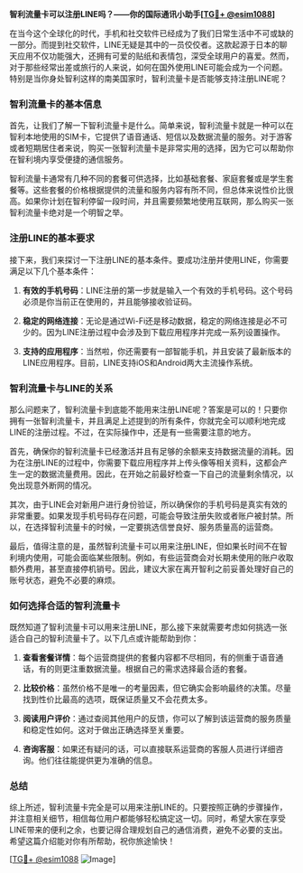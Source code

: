 **智利流量卡可以注册LINE吗？——你的国际通讯小助手[[TG💪+ @esim1088](https://t.me/s/esim1088)]**

在当今这个全球化的时代，手机和社交软件已经成为了我们日常生活中不可或缺的一部分。而提到社交软件，LINE无疑是其中的一员佼佼者。这款起源于日本的聊天应用不仅功能强大，还拥有可爱的贴纸和表情包，深受全球用户的喜爱。然而，对于那些经常出差或旅行的人来说，如何在国外使用LINE可能会成为一个问题。特别是当你身处智利这样的南美国家时，智利流量卡是否能够支持注册LINE呢？

### 智利流量卡的基本信息

首先，让我们了解一下智利流量卡是什么。简单来说，智利流量卡就是一种可以在智利本地使用的SIM卡，它提供了语音通话、短信以及数据流量的服务。对于游客或者短期居住者来说，购买一张智利流量卡是非常实用的选择，因为它可以帮助你在智利境内享受便捷的通信服务。

智利流量卡通常有几种不同的套餐可供选择，比如基础套餐、家庭套餐或是学生套餐等。这些套餐的价格根据提供的流量和服务内容有所不同，但总体来说性价比很高。如果你计划在智利停留一段时间，并且需要频繁地使用互联网，那么购买一张智利流量卡绝对是一个明智之举。

### 注册LINE的基本要求

接下来，我们来探讨一下注册LINE的基本条件。要成功注册并使用LINE，你需要满足以下几个基本条件：

1. **有效的手机号码**：LINE注册的第一步就是输入一个有效的手机号码。这个号码必须是你当前正在使用的，并且能够接收验证码。
   
2. **稳定的网络连接**：无论是通过Wi-Fi还是移动数据，稳定的网络连接是必不可少的。因为LINE注册过程中会涉及到下载应用程序并完成一系列设置操作。

3. **支持的应用程序**：当然啦，你还需要有一部智能手机，并且安装了最新版本的LINE应用程序。目前，LINE支持iOS和Android两大主流操作系统。

### 智利流量卡与LINE的关系

那么问题来了，智利流量卡到底能不能用来注册LINE呢？答案是可以的！只要你拥有一张智利流量卡，并且满足上述提到的所有条件，你就完全可以顺利地完成LINE的注册过程。不过，在实际操作中，还是有一些需要注意的地方。

首先，确保你的智利流量卡已经激活并且有足够的余额来支持数据流量的消耗。因为在注册LINE的过程中，你需要下载应用程序并上传头像等相关资料，这都会产生一定的数据流量费用。因此，在开始之前最好检查一下自己的流量剩余情况，以免出现意外断网的情况。

其次，由于LINE会对新用户进行身份验证，所以确保你的手机号码是真实有效的非常重要。如果发现手机号码存在问题，可能会导致注册失败或者账户被封禁。所以，在选择智利流量卡的时候，一定要挑选信誉良好、服务质量高的运营商。

最后，值得注意的是，虽然智利流量卡可以用来注册LINE，但如果长时间不在智利境内使用，可能会面临某些限制。例如，有些运营商会对长期未使用的账户收取额外费用，甚至直接停机销号。因此，建议大家在离开智利之前妥善处理好自己的账号状态，避免不必要的麻烦。

### 如何选择合适的智利流量卡

既然知道了智利流量卡可以用来注册LINE，那么接下来就需要考虑如何挑选一张适合自己的智利流量卡了。以下几点或许能帮助到你：

1. **查看套餐详情**：每个运营商提供的套餐内容都不尽相同，有的侧重于语音通话，有的则更注重数据流量。根据自己的需求选择最合适的套餐。

2. **比较价格**：虽然价格不是唯一的考量因素，但它确实会影响最终的决策。尽量找到性价比最高的选项，既保证质量又不会花费太多。

3. **阅读用户评价**：通过查阅其他用户的反馈，你可以了解到该运营商的服务质量和稳定性如何。这对于做出正确选择至关重要。

4. **咨询客服**：如果还有疑问的话，可以直接联系运营商的客服人员进行详细咨询。他们往往能提供更为准确的信息。

### 总结

综上所述，智利流量卡完全是可以用来注册LINE的。只要按照正确的步骤操作，并注意相关细节，相信每位用户都能够轻松搞定这一切。同时，希望大家在享受LINE带来的便利之余，也要记得合理规划自己的通信消费，避免不必要的支出。希望这篇介绍能对你有所帮助，祝你旅途愉快！

[[TG💪+ @esim1088](https://t.me/s/esim1088) ![Image](https://i.postimg.cc/4NQfJmqS/Snipaste-2025-05-13-00-14-12.png)]